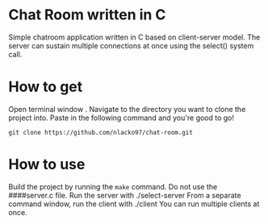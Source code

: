 # Chat Room written in C

Simple chatroom application written in C based on client-server model.
The server can sustain multiple connections at once using the select() system call.

# How to get

Open terminal window .
Navigate to the directory you want to clone the project into.
Paste in the following command and you're good to go!
```git
git clone https://github.com/nlacko97/chat-room.git
```

# How to use

Build the project by running the `make` command.
Do not use the ####server.c file.
Run the server with ./select-server
From a separate command window, run the client with ./client
You can run multiple clients at once.
